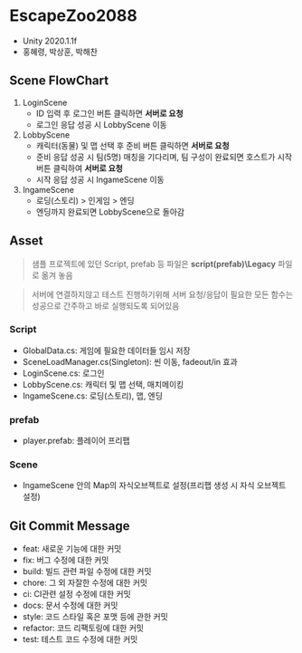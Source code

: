 # EscapeZoo2088

* Unity 2020.1.1f
* 홍혜령, 박상훈, 박해찬

## Scene FlowChart

1. LoginScene
   * ID 입력 후 로그인 버튼 클릭하면 **서버로 요청**
   * 로그인 응답 성공 시 LobbyScene 이동
2. LobbyScene
   * 캐릭터(동물) 및 맵 선택 후 준비 버튼 클릭하면 **서버로 요청**
   * 준비 응답 성공 시 팀(5명) 매칭을 기다리며, 팀 구성이 완료되면 호스트가 시작 버튼 클릭하여 **서버로 요청**
   * 시작 응답 성공 시 IngameScene 이동
3. IngameScene
   * 로딩(스토리) > 인게임 > 엔딩
   * 엔딩까지 완료되면 LobbyScene으로 돌아감

## Asset

> 샘플 프로젝트에 있던 Script, prefab 등 파일은 **script(prefab)\Legacy** 파일로 옮겨 놓음

> 서버에 연결하지않고 테스트 진행하기위해 서버 요청/응답이 필요한 모든 함수는 성공으로 간주하고 바로 실행되도록 되어있음

### Script

* GlobalData.cs: 게임에 필요한 데이터들 임시 저장
* SceneLoadManager.cs(Singleton): 씬 이동, fadeout/in 효과
* LoginScene.cs: 로그인
* LobbyScene.cs: 캐릭터 및 맵 선택, 매치메이킹
* IngameScene.cs: 로딩(스토리), 맵, 엔딩

### prefab
* player.prefab: 플레이어 프리팹

### Scene
* IngameScene 안의 Map의 자식오브젝트로 설정(프리팹 생성 시 자식 오브젝트 설정)

## Git Commit Message

* feat: 새로운 기능에 대한 커밋
* fix: 버그 수정에 대한 커밋
* build: 빌드 관련 파일 수정에 대한 커밋
* chore: 그 외 자잘한 수정에 대한 커밋
* ci: CI관련 설정 수정에 대한 커밋
* docs: 문서 수정에 대한 커밋
* style: 코드 스타일 혹은 포맷 등에 관한 커밋
* refactor: 코드 리팩토링에 대한 커밋
* test: 테스트 코드 수정에 대한 커밋
